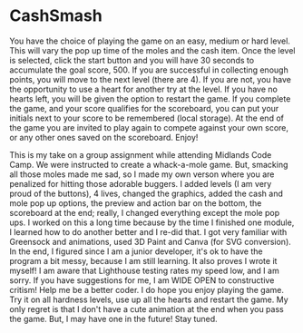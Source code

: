 # CashSmash

You have the choice of playing the game on an easy, medium or hard level. This will vary the pop up time of the moles and the cash item. Once the level is selected, click the start button and you will have 30 seconds to accumulate the goal score, 500.
If you are successful in collecting enough points, you will move to the next level (there are 4). If you are not, you have the opportunity to use a heart for another try at the level. If you have no hearts left, you will be given the option to restart the game.
If you complete the game, and your score qualifies for the scoreboard, you can put your initials next to your score to be remembered (local storage).
At the end of the game you are invited to play again to compete against your own score, or any other ones saved on the scoreboard.
Enjoy!



This is my take on a group assignment while attending Midlands Code Camp. We were instructed to create a whack-a-mole game. But, smacking all those moles made me sad, so I made my own verson where you are penalized for hitting those adorable buggers.
I added levels (I am very proud of the buttons), 4 lives, changed the graphics, added the cash and mole pop up options, the preview and action bar on the bottom, the scoreboard at the end; really, I changed everything except the mole pop ups.
I worked on this a long time because by the time I finished one module, I learned how to do another better and I re-did that. I got very familiar with Greensock and animations, used 3D Paint and Canva (for SVG conversion). In the end, I figured since I am a junior developer, it's ok to have the program a bit messy, because I am still learning. It also proves I wrote it myself!
I am aware that Lighthouse testing rates my speed low, and I am sorry. If you have suggestions for me, I am WIDE OPEN to constructive critism! Help me be a better coder.
I do hope you enjoy playing the game. Try it on all hardness levels, use up all the hearts and restart the game. My only regret is that I don't have a cute animation at the end when you pass the game. 
But, I may have one in the future! Stay tuned.
